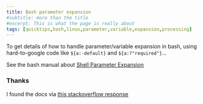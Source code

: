 ```yaml
---
title: Bash parameter expansion
#subtitle: more than the title
#excerpt: This is what the page is really about
tags: [quicktips,bash,linux,parameter,variable,expansion,processing]
---
```

To get details of how to handle parameter/variable expansion in bash,
using hard-to-google code like `${a:-default}` and `${a:?"required"}`...
<!--more-->

See the bash manual about [Shell Parameter Expansion](https://www.gnu.org/software/bash/manual/bash.html#Shell-Parameter-Expansion)

### Thanks

I found the docs via [this stackoverflow response](https://stackoverflow.com/a/10520718/2738122)